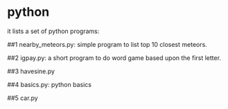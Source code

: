 # python
it lists a set of python programs:

##1 nearby_meteors.py: simple program to list top 10 closest meteors.

##2 igpay.py: a short program to do word game based upon the first letter.

##3 havesine.py

##4 basics.py: python basics

##5 car.py
